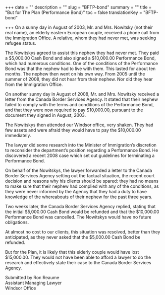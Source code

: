 +++
date = ""
description = ""
slug = "BFTP-bond"
summary = ""
title = "But for The Plan (Performance Bond)"
toc = false
translationKey = "BFTP-bond"

+++
On a sunny day in August of 2003, Mr. and Mrs. Nowitsky (not their real name), an elderly eastern European couple, received a phone call from the Immigration Office. A relative, whom they had never met, was seeking refugee status.

The Nowitskys agreed to assist this nephew they had never met. They paid a $5,000.00 Cash Bond and also signed a $10,000.00 Performance Bond, which had numerous conditions. One of the conditions of the Performance Bond was that the nephew had to live with them. This lasted for about ten months. The nephew then went on his own way. From 2005 until the summer of 2008, they did not hear from their nephew. Nor did they hear from the Immigration Office.

On another sunny day in August of 2008, Mr. and Mrs. Nowitsky received a letter from the Canada Border Services Agency. It stated that their nephew failed to comply with the terms and conditions of the Performance Bond, and that they were now required to pay $10,000.00, pursuant to the document they signed in August, 2003.

The Nowitskys then attended our Windsor office, very shaken. They had few assets and were afraid they would have to pay the $10,000.00 immediately.

The lawyer did some research into the Minister of Immigration’s discretion to reconsider the department’s position regarding a Performance Bond. He discovered a recent 2008 case which set out guidelines for terminating a Performance Bond.

On behalf of the Nowitskys, the lawyer forwarded a letter to the Canada Border Services Agency setting out the factual situation, the recent court decision and reasons why his clients should be spared: they had no means to make sure that their nephew had complied with any of the conditions, as they were never informed by the Agency that they had a duty to have knowledge of the whereabouts of their nephew for the past three years.

Two weeks later, the Canada Border Services Agency replied, stating that the initial $5,000.00 Cash Bond would be refunded and that the $10,000.00 Performance Bond was cancelled. The Nowitskys would have no future obligations.

At almost no cost to our clients, this situation was resolved, better than they anticipated, as they never asked that the $5,000.00 Cash Bond be refunded.

But for the Plan, it is likely that this elderly couple would have lost $15,000.00. They would not have been able to afford a lawyer to do the research and effectively state their case to the Canada Border Services Agency.

Submitted by Ron Reaume  
Assistant Managing Lawyer  
Windsor Office